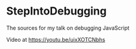 # StepIntoDebugging
The sources for my talk on debugging JavaScript

Video at https://youtu.be/uixXOTCNbhs
